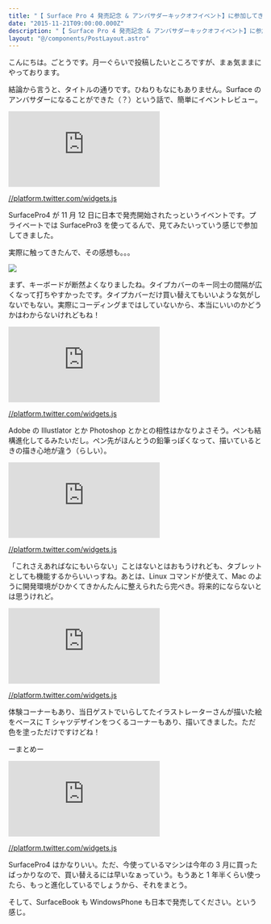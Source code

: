 ```yaml
---
title: "【 Surface Pro 4 発売記念 & アンバサダーキックオフイベント】に参加してきた"
date: "2015-11-21T09:00:00.000Z"
description: "【 Surface Pro 4 発売記念 & アンバサダーキックオフイベント】に参加してきた"
layout: "@/components/PostLayout.astro"
---
```


こんにちは。ごとうです。月一ぐらいで投稿したいところですが、まぁ気ままにやっております。

結論から言うと、タイトルの通りです。ひねりもなにもありません。Surface のアンバサダーになることができた（？）という話で、簡単にイベントレビュー。

<iframe src="https://medium.com/media/1047f2f7627aa04cea10bac0eeb09ee7" frameborder=0></iframe>

[//platform.twitter.com/widgets.js](//platform.twitter.com/widgets.js)

SurfacePro4 が 11 月 12 日に日本で発売開始されたっというイベントです。プライベートでは SurfacePro3 を使ってるんで、見てみたいっていう感じで参加してきました。

実際に触ってきたんで、その感想も。。。

![](https://cdn-images-1.medium.com/max/2000/0*qRtxXZ1Wd5ogAIYW.jpg)

まず、キーボードが断然よくなりましたね。タイプカバーのキー同士の間隔が広くなって打ちやすかったです。タイプカバーだけ買い替えてもいいような気がしないでもない。実際にコーディングまではしていないから、本当にいいのかどうかはわからないけれどもね！

<iframe src="https://medium.com/media/f3d4ef9f619107139474325189fce469" frameborder=0></iframe>

[//platform.twitter.com/widgets.js](//platform.twitter.com/widgets.js)

Adobe の Illustlator とか Photoshop とかとの相性はかなりよさそう。ペンも結構進化してるみたいだし。ペン先がほんとうの鉛筆っぽくなって、描いているときの描き心地が違う（らしい）。

<iframe src="https://medium.com/media/a5e45ce9fc04f52a48bc23dc4a42f26b" frameborder=0></iframe>

[//platform.twitter.com/widgets.js](//platform.twitter.com/widgets.js)

「これさえあればなにもいらない」ことはないとはおもうけれども、タブレットとしても機能するからいいっすね。あとは、Linux コマンドが使えて、Mac のように開発環境がひかくてきかんたんに整えられたら完ぺき。将来的にならないとは思うけれど。

<iframe src="https://medium.com/media/8c78bcb893db950c884acf8bb2f6cacf" frameborder=0></iframe>

[//platform.twitter.com/widgets.js](//platform.twitter.com/widgets.js)

体験コーナーもあり、当日ゲストでいらしてたイラストレーターさんが描いた絵をベースに T シャツデザインをつくるコーナーもあり、描いてきました。ただ色を塗っただけですけどね！

ーまとめー

<iframe src="https://medium.com/media/a04878ab0264ed61a1786bd2d5cb3b89" frameborder=0></iframe>

[//platform.twitter.com/widgets.js](//platform.twitter.com/widgets.js)

SurfacePro4 はかなりいい。ただ、今使っているマシンは今年の 3 月に買ったばっかりなので、買い替えるには早いなぁっていう。もうあと 1 年半くらい使ったら、もっと進化しているでしょうから、それをまとう。

そして、SurfaceBook も WindowsPhone も日本で発売してください。という感じ。
